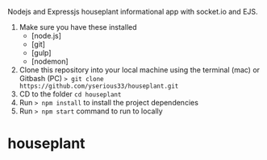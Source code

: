 Nodejs and Expressjs houseplant informational app with socket.io and EJS. 



1. Make sure you have these installed
	- [node.js]
	- [git]
	- [gulp]
	- [nodemon]
2. Clone this repository into your local machine using the terminal (mac) or Gitbash (PC) `> git clone https://github.com/yserious33/houseplant.git`
3. CD to the folder `cd houseplant`
4. Run `> npm install` to install the project dependencies
5. Run `> npm start` command to run to locally


# houseplant
